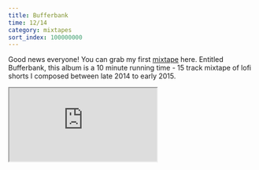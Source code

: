 ```yaml
---
title: Bufferbank
time: 12/14
category: mixtapes
sort_index: 100000000
---
```


<p>Good news everyone! You can grab my first <a href="http://blip-music.bandcamp.com">mixtape</a> here. Entitled Bufferbank, this album is a 10 minute running time - 15 track mixtape of lofi shorts I composed between late 2014 to early 2015.</p>

<iframe class='bandcamp-embed' src="https://bandcamp.com/EmbeddedPlayer/album=97345418/size=large/bgcol=ffffff/linkcol=2ebd35/artwork=small/transparent=true/tracklist=false"><a href="http://bufferbank.bandcamp.com/album/bufferbank">Bufferbank by eq</a></iframe>
